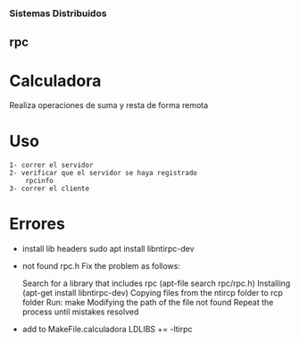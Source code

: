 ### Sistemas Distribuidos

## rpc

# Calculadora
Realiza operaciones de suma y resta de forma remota

# Uso
	1- correr el servidor
	2- verificar que el servidor se haya registrado 
		rpcinfo
	3- correr el cliente

# Errores

- install lib headers
	sudo apt install libntirpc-dev

- not found rpc.h
	Fix the problem as follows:

	Search for a library that includes rpc (apt-file search rpc/rpc.h)
	Installing (apt-get install libntirpc-dev)
	Copying files from the ntircp folder to rcp folder
	Run: make
	Modifying the path of the file not found
	Repeat the process until mistakes resolved
- add to MakeFile.calculadora 
	LDLIBS += -ltirpc
 
